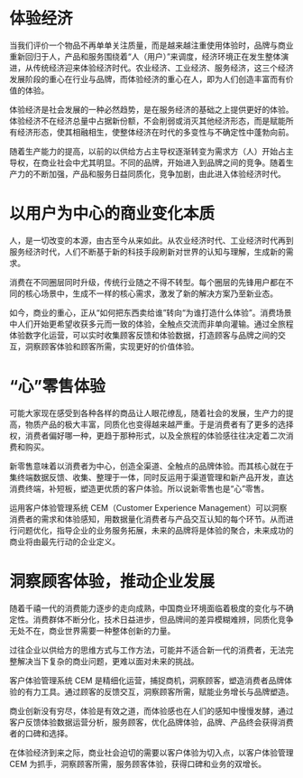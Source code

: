 # 体验经济

当我们评价一个物品不再单单关注质量，而是越来越注重使用体验时，品牌与商业重新回归于人，产品和服务围绕着“人（用户）”来调度，经济环境正在发生整体演进，从传统经济迎来体验经济时代。农业经济、工业经济、服务经济，这三个经济发展阶段的重心在行业与品牌，而体验经济的重心在人，即为人们创造丰富而有价值的体验。

体验经济是社会发展的一种必然趋势，是在服务经济的基础之上提供更好的体验。体验经济不在经济总量中占据新份额，不会削弱或消灭其他经济形态，而是赋能所有经济形态，使其相融相生，使整体经济在时代的多变性与不确定性中蓬勃向前。

随着生产能力的提高，以前的以供给方占主导权逐渐转变为需求方（人）开始占主导权，在商业社会中尤其明显。不同的品牌，开始进入到品牌之间的竞争。随着生产力的不断加强，产品和服务日益同质化，竞争加剧，由此进入体验经济时代。

# 以用户为中心的商业变化本质

人，是一切改变的本源，由古至今从来如此。从农业经济时代、工业经济时代再到服务经济时代，人们不断基于新的科技手段刷新对世界的认知与理解，生成新的需求。

消费在不同圈层同时升级，传统行业随之不得不转型。每个圈层的先锋用户都在不同的核心场景中，生成不一样的核心需求，激发了新的解决方案乃至新业态。

如今，商业的重心，正从“如何把东西卖给谁”转向“为谁打造什么体验”。消费场景中人们开始更希望收获多元而一致的体验，全触点交流而非单向灌输。通过全旅程体验数字化运营，可以实时收集顾客反馈和体验数据，打造顾客与品牌之间的交互，洞察顾客体验和顾客所需，实现更好的价值体验。

# “心”零售体验

可能大家现在感受到各种各样的商品让人眼花缭乱，随着社会的发展，生产力的提高，物质产品的极大丰富，同质化也变得越来越严重。于是消费者有了更多的选择权，消费者偏好哪一种，更趋于那种形式，以及全旅程的体验感往往决定着二次消费和购买。

新零售意味着以消费者为中心，创造全渠道、全触点的品牌体验。而其核心就在于集终端数据反馈、收集、整理于一体，同时反运用于渠道管理和新产品开发，直达消费终端，补短板，塑造更优质的客户体验。所以说新零售也是“心”零售。

运用客户体验管理系统 CEM（Customer Experience Management）可以洞察消费者的需求和体验感知，用数据量化消费者与产品交互认知的每个环节。从而进行问题优化，指导企业的业务服务拓展，未来的品牌将是体验的聚合，未来成功的商业将由最先行动的企业定义。

# 洞察顾客体验，推动企业发展

随着千禧一代的消费能力逐步的走向成熟，中国商业环境面临着极度的变化与不确定性。消费群体不断分化，技术日益进步，但品牌间的差异模糊难辨，同质化竞争无处不在，商业世界需要一种整体创新的力量。

过往企业以供给方的思维方式与工作方法，可能并不适合新一代的消费者，无法完整解决当下复杂的商业问题，更难以面对未来的挑战。

客户体验管理系统 CEM 是精细化运营，捕捉商机，洞察顾客，塑造消费者品牌体验的有力工具。通过顾客的反馈交互，洞察顾客所需，赋能业务增长与品牌塑造。

商业创新没有穷尽，体验是有效之道，而体验感也在人们的感知中慢慢发酵，通过客户反馈体验数据运营分析，服务顾客，优化品牌体验，品牌、产品终会获得消费者的口碑和选择。

在体验经济到来之际，商业社会迫切的需要以客户体验为切入点，以客户体验管理 CEM 为抓手，洞察顾客所需，服务顾客体验，获得口碑和业务的双增长。

